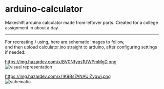 # arduino-calculator  
  
Makeshift arduino calculator made from leftover parts.
Created for a college assignment in about a day.  
  
---  
  
For recreating / using, here are schematic images to follow,  
and then upload calculator.ino straight to arduino, after configuring settings if needed:  
  
https://img.hazardev.com/x/BV0Nfyqs1UWPmMgD.png  
![visual representation](https://img.hazardev.com/x/BV0Nfyqs1UWPmMgD.png)
  
https://img.hazardev.com/x/1K9Bs7ANAUiZvgwi.png  
![schematic](https://img.hazardev.com/x/1K9Bs7ANAUiZvgwi.png)


